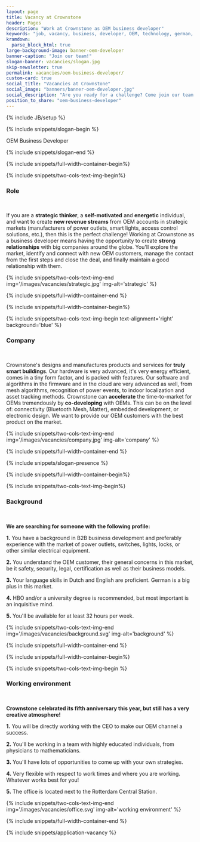 ```yaml
---
layout: page
title: Vacancy at Crownstone
header: Pages
description: "Work at Crownstone as OEM business developer"
keywords: "job, vacancy, business, developer, OEM, technology, german, dutch"
kramdown: 
  parse_block_html: true
large-background-image: banner-oem-developer
banner-caption: "Join our team!"
slogan-banner: vacancies/slogan.jpg
skip-newsletter: true
permalink: vacancies/oem-business-developer/
custom-card: true
social_title: "Vacancies at Crownstone"
social_image: "banners/banner-oem-developer.jpg"
social_description: "Are you ready for a challenge? Come join our team as OEM business developer! We are looking forward to welcome you in our team!"
position_to_share: "oem-business-developer" 
---
```

{% include JB/setup %}


{% include snippets/slogan-begin %}

OEM Business Developer

{% include snippets/slogan-end %}


{% include snippets/full-width-container-begin%}

{% include snippets/two-cols-text-img-begin%}

### Role

<p>&nbsp;</p>  

If you are a **strategic thinker**, a **self-motivated** and **energetic** individual, and want to create **new revenue streams** from OEM accounts in strategic markets (manufacturers of power outlets, smart lights, access control solutions, etc.), then this is the perfect challenge! Working at Crownstone as a business developer means having the opportunity to create **strong relationships** with big companies around the globe. You'll explore the market, identify and connect with new OEM customers, manage the contact from the first steps and close the deal, and finally maintain a good relationship with them.

{% include snippets/two-cols-text-img-end img='/images/vacancies/strategic.jpg' img-alt='strategic' %}

{% include snippets/full-width-container-end %}



{% include snippets/full-width-container-begin%}

{% include snippets/two-cols-text-img-begin text-alignment='right' background='blue' %}

### Company

<p>&nbsp;</p>  

Crownstone's designs and manufactures products and services for **truly smart buildings**. Our hardware is very advanced, it's very energy efficient, comes in a tiny form factor, and is packed with features. Our software and algorithms in the firmware and in the cloud are very advanced as well, from mesh algorithms, recognition of power events, to indoor localization and asset tracking methods. 
Crownstone can **accelerate** the time-to-market for OEMs tremendously by **co-developing** with OEMs. This can be on the level of: connectivity (Bluetooth Mesh, Matter), embedded development, or electronic design. We want to provide our OEM customers with the best product on the market.

{% include snippets/two-cols-text-img-end img='/images/vacancies/company.jpg' img-alt='company' %}

{% include snippets/full-width-container-end %}


{% include snippets/slogan-presence %}


{% include snippets/full-width-container-begin%}

{% include snippets/two-cols-text-img-begin%}

### Background

<p>&nbsp;</p>  

**We are searching for someone with the following profile:**

**1.** You have a background in B2B business development and preferably experience with the market of power outlets, switches, lights, locks, or other similar electrical equipment.

**2.** You understand the OEM customer, their general concerns in this market, be it safety, security, legal, certification as well as their business models.

**3.** Your language skills in Dutch and English are proficient. German is a big plus in this market.

**4.** HBO and/or a university degree is recommended, but most important is an inquisitive mind.

**5.** You'll be available for at least 32 hours per week.

{% include snippets/two-cols-text-img-end img='/images/vacancies/background.svg' img-alt='background' %}

{% include snippets/full-width-container-end %}



{% include snippets/full-width-container-begin%}

{% include snippets/two-cols-text-img-begin %}

### Working environment

<p>&nbsp;</p>  

**Crownstone celebrated its fifth anniversary this year, but still has a very creative atmosphere!**

**1.** You will be directly working with the CEO to make our OEM channel a success.

**2.** You'll be working in a team with highly educated individuals, from physicians to mathematicians.

**3.** You'll have lots of opportunities to come up with your own strategies.

**4.** Very flexible with respect to work times and where you are working. Whatever works best for you!

**5.** The office is located next to the Rotterdam Central Station.

{% include snippets/two-cols-text-img-end img='/images/vacancies/office.svg' img-alt='working environment' %}

{% include snippets/full-width-container-end %}


{% include snippets/application-vacancy %}